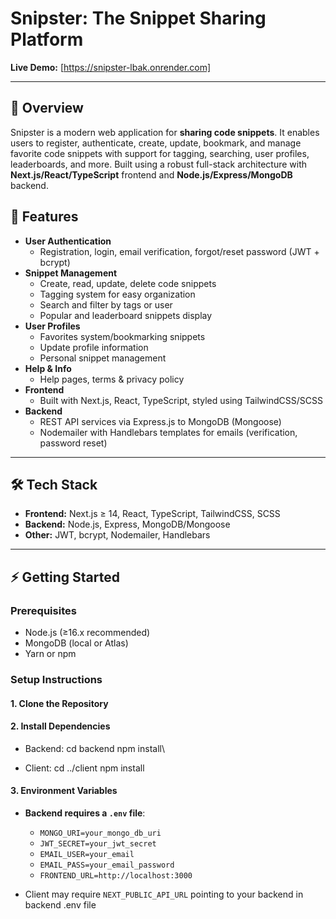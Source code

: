 # Snipster: The Snippet Sharing Platform

**Live Demo:** [https://snipster-lbak.onrender.com]

---

## 📝 Overview

Snipster is a modern web application for **sharing code snippets**. It enables users to register, authenticate, create, update, bookmark, and manage favorite code snippets with support for tagging, searching, user profiles, leaderboards, and more. Built using a robust full-stack architecture with **Next.js/React/TypeScript** frontend and **Node.js/Express/MongoDB** backend.


## 🚀 Features

- **User Authentication**
  - Registration, login, email verification, forgot/reset password (JWT + bcrypt)
- **Snippet Management**
  - Create, read, update, delete code snippets
  - Tagging system for easy organization
  - Search and filter by tags or user
  - Popular and leaderboard snippets display
- **User Profiles**
  - Favorites system/bookmarking snippets
  - Update profile information
  - Personal snippet management
- **Help & Info**
  - Help pages, terms & privacy policy
- **Frontend**
  - Built with Next.js, React, TypeScript, styled using TailwindCSS/SCSS
- **Backend**
  - REST API services via Express.js to MongoDB (Mongoose)
  - Nodemailer with Handlebars templates for emails (verification, password reset)

---

## 🛠️ Tech Stack

- **Frontend:** Next.js ≥ 14, React, TypeScript, TailwindCSS, SCSS
- **Backend:** Node.js, Express, MongoDB/Mongoose
- **Other:** JWT, bcrypt, Nodemailer, Handlebars

---

## ⚡ Getting Started

### Prerequisites

- Node.js (≥16.x recommended)
- MongoDB (local or Atlas)
- Yarn or npm

### Setup Instructions

#### 1. Clone the Repository

#### 2. Install Dependencies

- Backend:
cd backend
npm install\

- Client:
cd ../client
npm install

#### 3. Environment Variables

- **Backend requires a `.env` file**:

  - `MONGO_URI=your_mongo_db_uri`
  - `JWT_SECRET=your_jwt_secret`
  - `EMAIL_USER=your_email`
  - `EMAIL_PASS=your_email_password`
  - `FRONTEND_URL=http://localhost:3000`


- Client may require `NEXT_PUBLIC_API_URL` pointing to your backend in backend .env file


